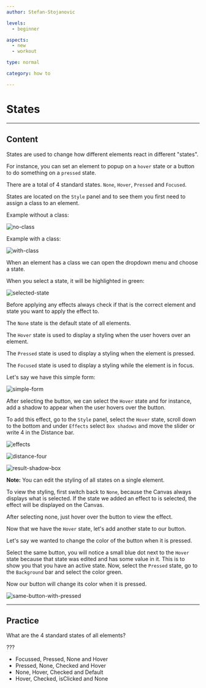 ```yaml
---
author: Stefan-Stojanovic

levels:
  - beginner

aspects:
  - new
  - workout

type: normal

category: how to

---
```


# States

---
## Content

States are used to change how different elements react in different "states".

For instance, you can set an element to popup on a `hover` state or a button to do something on a `pressed` state.

There are a total of 4 standard states. `None`, `Hover`, `Pressed` and `Focused`. 

States are located on the `Style` panel and to see them you first need to assign a class to an element.

Example without a class:

![no-class](https://img.enkipro.com/71d95d052041b5e52c3e227bef9c2d62.png)

Example with a class:

![with-class](https://img.enkipro.com/24a7efbfadb4d12c00fcd82ef3a77f28.png)

When an element has a class we can open the dropdown menu and choose a state.

When you select a state, it will be highlighted in green:

![selected-state](https://img.enkipro.com/2ad527abba7858f68ae30005fb282179.png)

Before applying any effects always check if that is the correct element and state you want to apply the effect to.

The `None` state is the default state of all elements.

The `Hover` state is used to display a styling when the user hovers over an element. 

The `Pressed` state is used to display a styling when the element is pressed.

The `Focused` state is used to display a styling while the element is in focus.

Let's say we have this simple form:

![simple-form](https://img.enkipro.com/be9a3458b5cf07aeff2f3a282cb5e54d.png)

After selecting the button, we can select the `Hover` state and for instance, add a shadow to appear when the user hovers over the button.

To add this effect, go to the `Style` panel, select the `Hover` state, scroll down to the bottom and under `Effects` select `Box shadows` and move the slider or write 4 in the Distance bar.

![effects](https://img.enkipro.com/2a3bc11f9f2f31a34c03f03fb9c09cdf.png)

![distance-four](https://img.enkipro.com/5240bc90b940befdccaa9bdf07e04650.png)

![result-shadow-box](https://img.enkipro.com/611bab883af8c457bb19d71ed9ec1c0e.gif)

**Note:** You can edit the styling of all states on a single element. 

To view the styling, first switch back to `None`, because the Canvas always displays what is selected. If the state we added an effect to is selected, the effect will be displayed on the Canvas.

After selecting none, just hover over the button to view the effect.

Now that we have the `Hover` state, let's add another state to our button.

Let's say we wanted to change the color of the button when it is pressed.

Select the same button, you will notice a small blue dot next to the `Hover` state because that state was edited and has some value in it. This is to show you that you have an active state. Now, select the `Pressed` state, go to the `Background` bar and select the color green.

Now our button will change its color when it is pressed.

![same-button-with-pressed](https://img.enkipro.com/93cce6c2d20e262ac04951cf3ea92c26.gif)

---
## Practice

What are the 4 standard states of all elements?

???

* Focussed, Pressed, None and Hover
* Pressed, None, Checked and Hover
* None, Hover, Checked and Default
* Hover, Checked, isClicked and None